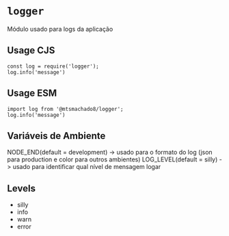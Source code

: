 # `logger`

Módulo usado para logs da aplicação

## Usage CJS

```
const log = require('logger');
log.info('message')
```

## Usage ESM

```
import log from '@mtsmachado8/logger';
log.info('message')
```

## Variáveis de Ambiente
NODE_END(default = development) -> usado para o formato do log (json para production e color para outros ambientes)
LOG_LEVEL(default = silly) -> usado para identificar qual nível de mensagem logar

## Levels
- silly
- info
- warn
- error
